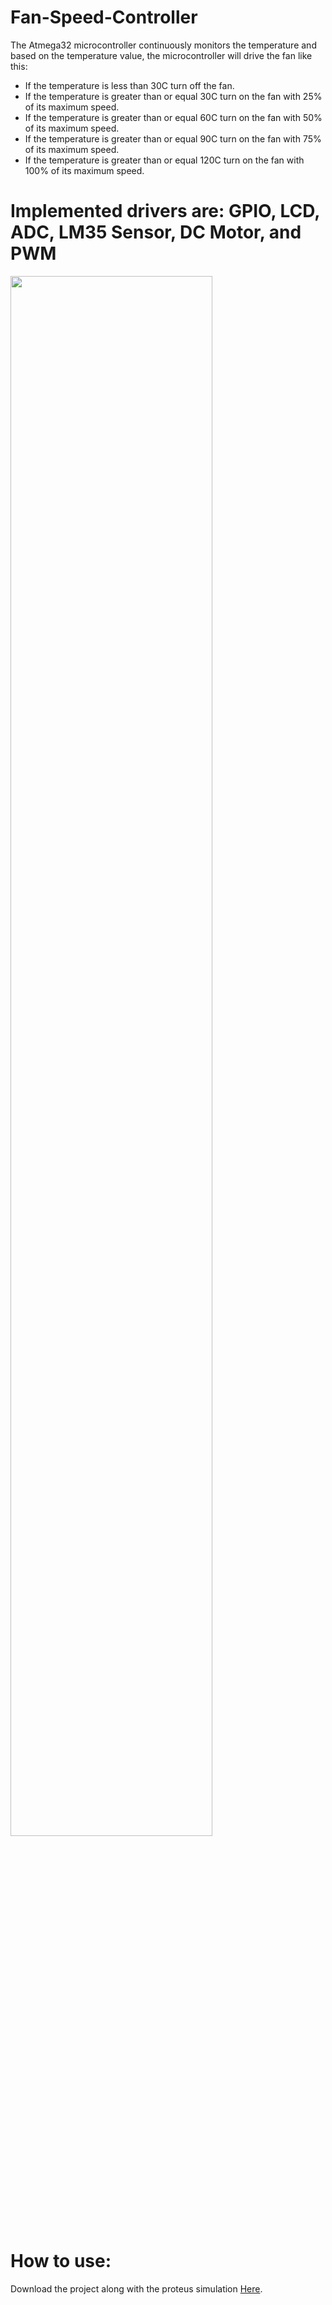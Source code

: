# Fan-Speed-Controller

The Atmega32 microcontroller continuously monitors the temperature and based on the
temperature value, the microcontroller will drive the fan like this:
<ul>
        <li> If the temperature is less than 30C turn off the fan.</li>
        <li> If the temperature is greater than or equal 30C turn on the fan with 25% of its
            maximum speed.</li>
        <li> If the temperature is greater than or equal 60C turn on the fan with 50% of its
            maximum speed.</li>
        <li> If the temperature is greater than or equal 90C turn on the fan with 75% of its
            maximum speed.</li>
        <li> If the temperature is greater than or equal 120C turn on the fan with 100% of its
            maximum speed.</li>
    </ul>
      
      
# Implemented drivers are: GPIO, LCD, ADC, LM35 Sensor, DC Motor, and PWM

<img src="https://user-images.githubusercontent.com/85132955/212487836-d5545469-8093-43f1-bc5e-f97fd1a7b6b4.png" style="display: block; width: 80%;">
      
# How to use:

Download the project along with the proteus simulation <a href="https://drive.google.com/file/d/15_7qY62C-0BlZNevNKGupR4HrG-YUyJv/view">Here</a>.

